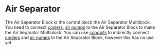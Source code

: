 Air Separator
=============

The Air Separator Block is the control block the Air Separator Multiblock.
You need to connect [coolers](cooler.md), [air pumps](air_separator.md) to the Air Separator Block to make the Air Separator Multiblock.
You can use [conduits](conduit.md) to indirectly connect [coolers](cooler.md) and [air pumps](air_separator.md) to the Air Separator Block, however this has no use yet.